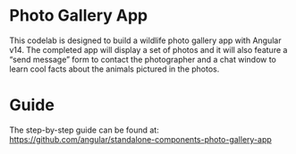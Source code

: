 # Photo Gallery App

This codelab is designed to build a wildlife photo gallery app with Angular v14. The completed app will display a set of photos and it will also feature a “send message” form to contact the photographer and a chat window to learn cool facts about the animals pictured in the photos.

# Guide

The step-by-step guide can be found at: https://github.com/angular/standalone-components-photo-gallery-app

